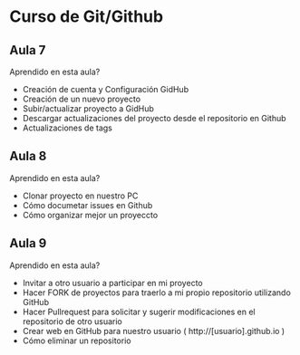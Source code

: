 # Curso de Git/Github

## Aula 7
Aprendido en esta aula?
- Creación de cuenta y Configuración GidHub
- Creación de un nuevo proyecto
- Subir/actualizar proyecto a GidHub
- Descargar actualizaciones del proyecto desde el repositorio en Github
- Actualizaciones de tags

## Aula 8
Aprendido en esta aula?
- Clonar proyecto en nuestro PC
- Cómo documetar issues en Github
- Cómo organizar mejor un proyeccto

## Aula 9
Aprendido en esta aula?
- Invitar a otro usuario a participar en mi proyecto
- Hacer FORK de proyectos para traerlo a mi propio repositorio utilizando GitHub
- Hacer Pullrequest para solicitar y sugerir modificaciones en el repositorio de otro usuario
- Crear web en GitHub para nuestro usuario ( http://[usuario].github.io )
- Cómo eliminar un repositorio

